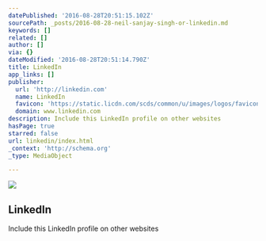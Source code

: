 ```yaml
---
datePublished: '2016-08-28T20:51:15.102Z'
sourcePath: _posts/2016-08-28-neil-sanjay-singh-or-linkedin.md
keywords: []
related: []
author: []
via: {}
dateModified: '2016-08-28T20:51:14.790Z'
title: LinkedIn
app_links: []
publisher:
  url: 'http://linkedin.com'
  name: LinkedIn
  favicon: 'https://static.licdn.com/scds/common/u/images/logos/favicons/v1/favicon.ico'
  domain: www.linkedin.com
description: Include this LinkedIn profile on other websites
hasPage: true
starred: false
url: linkedin/index.html
_context: 'http://schema.org'
_type: MediaObject

---
```

<article style=""><img src="https://imgflo.herokuapp.com/graph/vahj1ThiexotieMo/eddc64cadf737b10f3e9203b5e6e01b2/noop.jpg?input=https%3A%2F%2Fmedia.licdn.com%2Fmpr%2Fmpr%2Fshrinknp_200_200%2Fp%2F2%2F005%2F053%2F39f%2F2c05d79.jpg" /><h1>LinkedIn</h1><p>Include this LinkedIn profile on other websites</p></article>